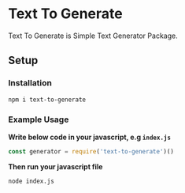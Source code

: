 # Text To Generate

Text To Generate is Simple Text Generator Package.

## Setup

### **Installation**
```bash
npm i text-to-generate
```

### **Example Usage**

**Write below code in your javascript, e.g `index.js`**
```js
const generator = require('text-to-generate')()
```

**Then run your javascript file**
```
node index.js
```
